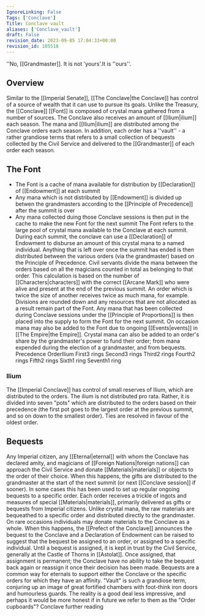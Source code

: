 ```yaml
---
IgnoreLinking: False
Tags: ['Conclave']
Title: Conclave vault
aliases: ['Conclave_vault']
draft: False
revision_date: 2023-09-05 17:04:33+00:00
revision_id: 105518
---
```


''No, [[Grandmaster]]. It is not 'yours'.It is ''ours''.
## Overview
Similar to the [[Imperial Senate]], [[The Conclave|the Conclave]] has control of a source of wealth that it can use to pursue its goals. Unlike the Treasury, the [[Conclave]] [[Font]] is composed of crystal mana gathered from a number of sources. The Conclave also receives an amount of [[Ilium|ilium]] each season. The mana and [[Ilium|ilium]] are distributed among the Conclave orders each season.
In addition, each order has a ''vault'' - a rather grandiose terms that refers to a small collection of bequests collected by the Civil Service and delivered to the [[Grandmaster]] of each order each season.
## The Font
* The Font is a cache of mana available for distribution by [[Declaration]] of [[Endowment]] at each summit
* Any mana which is not distributed by [[Endowment]] is divided up betwen the grandmasters according to the [[Principle of Precedence]] after the summit is over
* Any mana collected duing those Conclave sessions is then put in the cache to make the new Font for the next summit
The Font refers to the large pool of crystal mana available to the Conclave at each summit. During each summit, the conclave can use a [[Declaration]] of Endowment to disburse an amount of this crystal mana to a named individual.
Anything that is left over once the summit has ended is then distributed between the various orders (via the grandmaster) based on the Principle of Precedence. Civil servants divide the mana between the orders based on all the magicians counted in total as belonging to that order. This calculation is based on the number of [[Characters|characters]] with the correct [[Arcane Mark]] who were alive and present at the end of the previous summit. An order which is twice the size of another receives twice as much mana, for example. Divisions are rounded down and any resources that are not allocated as a result remain part of the Font.
Any mana that has been collected during Conclave sessions under the [[Principle of Proportions]] is then placed into the supply to form the Font for the next summit. On occasion mana may also be added to the Font due to ongoing [[Events|events]] in [[The Empire|the Empire]].
Crystal mana can also be added to an order's share by the grandmaster's power to fund their order; from mana expended during the election of a grandmaster, and from bequests.
Precedence OrderIlium
First3 rings
Second3 rings
Third2 rings
Fourth2 rings
Fifth2 rings
Sixth1 ring
Seventh1 ring
### Ilium
The [[Imperial Conclave]] has control of small reserves of Ilium, which are distributed to the orders. The ilium is not distributed pro rata. Rather, it is divided into seven "pots" which are distributed to the orders based on their precedence (the first pot goes to the largest order at the previous summit, and so on down to the smallest order). Ties are resolved in favour of the oldest order.
## Bequests
Any Imperial citizen, any [[Eternal|eternal]] with whom the Conclave has declared amity, and magicians of [[Foreign Nations|foreign nations]] can approach the Civil Service and donate [[Materials|materials]] or objects to the order of their choice. When this happens, the gifts are distributed to the grandmaster at the start of the next summit (or next [[Conclave session]] if sooner). In some cases this has been used to set up regular ongoing bequests to a specific order. Each order receives a trickle of ingots and measures of special [[Materials|materials]], primarily delivered as gifts or bequests from Imperial citizens. Unlike crystal mana, the raw materials are bequeathed to a specific order and distributed directly to the grandmaster.
On rare occasions individuals may donate materials to the Conclave as a whole. When this happens, the [[Prefect of the Conclave]] announces the bequest to the Conclave and a Declaration of Endowment can be raised to suggest that the bequest be assigned to an order, or assigned to a specific individual. Until a bequest is assigned, it is kept in trust by the Civil Service, generally at the Castle of Thorns in [[Astolat]]. Once assigned, that assignment is permanent; the Conclave have no ability to take the bequest back again or reassign it once their decision has been made.
Bequests are a common way for eternals to support either the Conclave or the specific orders for which they have an affinity.
"Vault" is such a grandiose term, conjuring up an image of great fortified chambers with foot-think iron doors and humourless guards. The reality is a good deal less impressive, and perhaps it would be more honest if in future we refer to them as the "Order cupboards"?
Conclave further reading